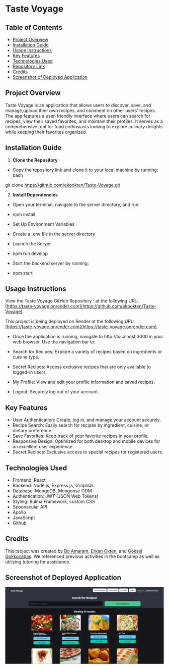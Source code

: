 # Taste Voyage

## Table of Contents
- [Project Overview](#project-overview)
- [Installation Guide](#installation-guide)
- [Usage Instructions](#usage-instructions)
- [Key Features](#key-features)
- [Technologies Used](#technologies-used)
- [Repository Link](#repository-link)
- [Credits](#credits)
- [Screenshot of Deployed Application](#screenshot-of-deployed-application)


## Project Overview

Taste Voyage is an application that allows users to discover, save, and manage,upload their own recipes, and comment on other users' recipes. The app features a user-friendly interface where users can search for recipes, view their saved favorites, and maintain their profiles. It serves as a comprehensive tool for food enthusiasts looking to explore culinary delights while keeping their favorites organized.

## Installation Guide

1. **Clone the Repository**
* Copy the repository link and clone it to your local machine by running:
bash

git clone https://github.com/ekookten/Taste-Voyage.git

2. **Install Dependencies** 

* Open your terminal, navigate to the server directory, and run:
- npm install

* Set Up Environment Variables
- Create a .env file in the server directory 

* Launch the Server
- npm run develop

* Start the backend server by running:
- npm start

## Usage Instructions

View the Taste Voyage GitHub Repository : at the following URL: [https://taste-voyage.onrender.com](https://github.com/ekookten/Taste-Voyage). 

This project is being deployed on Render at the following URL: [https://taste-voyage.onrender.com](https://taste-voyage.onrender.com).

* Once the application is running, navigate to http://localhost:3000 in your web browser. Use the navigation bar to:

* Search for Recipes: Explore a variety of recipes based on ingredients or cuisine type.
* Secret Recipes: Access exclusive recipes that are only available to logged-in users.
* My Profile: View and edit your profile information and saved recipes.
* Logout: Securely log out of your account.

## Key Features

* User Authentication: Create, log in, and manage your account securely.
* Recipe Search: Easily search for recipes by ingredient, cuisine, or dietary preference.
* Save Favorites: Keep track of your favorite recipes in your profile.
* Responsive Design: Optimized for both desktop and mobile devices for an excellent user experience.
* Secret Recipes: Exclusive access to special recipes for registered users.

## Technologies Used

* Frontend: React
* Backend: Node.js, Express.js, GraphQL
* Database: MongoDB, Mongoose ODM
* Authentication: JWT (JSON Web Tokens)
* Styling: Bulma Framework, custom CSS
* Spoonacular API
* Apollo
* JavaScript
* Github

## Credits

This project was created by [Bo Amarant](https://github.com/boamarant), [Erkan Okten](https://github.com/ekookten), and [Goksel Gokkocabas](https://github.com/minikozort). We referenced previous activities in the bootcamp as well as utilizing tutoring for assistance.

## Screenshot of Deployed Application

![Screenshot of deployed Taste Voyage App](assets/images/tastevoyage.jpg)